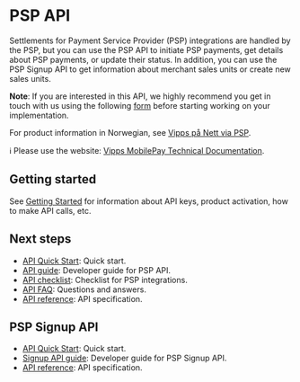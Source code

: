 <!-- START_METADATA
---
title: Introduction to the PSP API
sidebar_label: Introduction
sidebar_position: 1
hide_table_of_contents: true
description: use the PSP API to initiate PSP payments, get details about PSP payments, or update their status.
pagination_next: null
pagination_prev: null
---
END_METADATA -->

# PSP API

Settlements for Payment Service Provider (PSP) integrations are handled by the PSP, but you can use the PSP API to initiate PSP payments, get details about PSP payments, or update their status.
In addition, you can use the PSP Signup API to get information about merchant sales units or create new sales units.

**Note**: If you are interested in this API, we highly recommend you get in touch with us using the following [form](https://www.vipps.no/developer/bli-partner/psp-partner/) before starting working on your implementation.

For product information in Norwegian, see
[Vipps på Nett via PSP](https://vipps.no/produkter-og-tjenester/bedrift/ta-betalt-paa-nett/ta-betalt-paa-nett/#kom-i-gang-med-vipps-pa-nett-category-2).

<!-- START_COMMENT -->

ℹ️ Please use the website:
[Vipps MobilePay Technical Documentation](https://vippsas.github.io/vipps-developer-docs/docs/APIs/psp-api).

<!-- END_COMMENT -->

## Getting started

See
[Getting Started](https://vippsas.github.io/vipps-developer-docs/docs/vipps-developers/getting-started)
for information about API keys, product activation, how to make API calls, etc.

## Next steps

* [API Quick Start](vipps-psp-api-quick-start.md):  Quick start.
* [API guide](vipps-psp-api.md): Developer guide for PSP API.
* [API checklist](vipps-psp-api-checklist.md): Checklist for PSP integrations.
* [API FAQ](vipps-psp-api-faq.md): Questions and answers.
* [API reference](https://vippsas.github.io/vipps-developer-docs/api/psp): API specification.

## PSP Signup API

* [API Quick Start](vipps-psp-api-quick-start.md):  Quick start.
* [Signup API guide](vipps-psp-signup-api.md): Developer guide for PSP Signup API.
* [API reference](https://vippsas.github.io/vipps-developer-docs/api/psp-signup): API specification.
